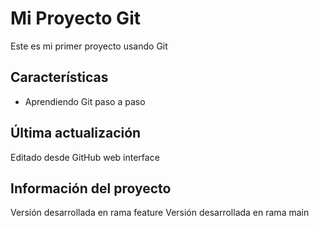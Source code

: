 # Mi Proyecto Git
Este es mi primer proyecto usando Git

## Características
   - Aprendiendo Git paso a paso


## Última actualización
Editado desde GitHub web interface

## Información del proyecto
Versión desarrollada en rama feature
Versión desarrollada en rama main
